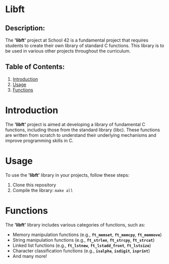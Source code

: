 # Libft

## Description:
The **'libft'** project at School 42 is a fundamental project that requires students to create their own library of standard C functions. This library is to be used in various other projects throughout the curriculum.

## Table of Contents:
1. [Introduction](#Introduction)
2. [Usage](#Usage)
3. [Functions](#Functions)

# Introduction
The **'libft'** project is aimed at developing a library of fundamental C functions, including those from the standard library (libc). These functions are written from scratch to understand their underlying mechanisms and improve programming skills in C.

# Usage
To use the **'libft'** library in your projects, follow these steps:
1. Clone this repository
2. Compile the library:
```make all```

# Functions
The **'libft'** library includes various categories of functions, such as:

* Memory manipulation functions (e.g., **`ft_memset`**, **`ft_memcpy`**, **`ft_memmove`**)
* String manipulation functions (e.g., **`ft_strlen`**, **`ft_strcpy`**, **`ft_strcat`**)
* Linked list functions (e.g., **`ft_lstnew`**, **`ft_lstadd_front`**, **`ft_lstsize`**)
* Character classification functions (e.g., **`isalpha`**, **`isdigit`**, **`isprint`**)
* And many more!
